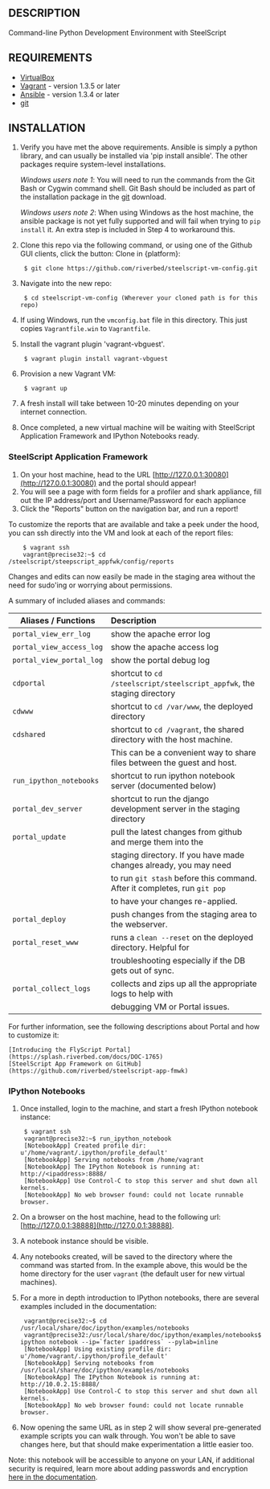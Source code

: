 ## DESCRIPTION

Command-line Python Development Environment with SteelScript


## REQUIREMENTS

* [VirtualBox](http://www.virtualbox.org/)
* [Vagrant](http://www.vagrantup.com/) - version 1.3.5 or later
* [Ansible](http://www.ansibleworks.com) - version 1.3.4 or later
* [git](http://git-scm.com/downloads)

## INSTALLATION

1. Verify you have met the above requirements. Ansible is simply a python
   library, and can usually be installed via 'pip install ansible'.  The other
   packages require system-level installations.

   *Windows users note 1*: You will need to run the commands from the Git Bash
   or Cygwin command shell.  Git Bash should be included as part of the
   installation package in the [git](http://git-scm.com/downloads) download.

   *Windows users note 2*: When using Windows as the host machine, the ansible package
   is not yet fully supported and will fail when trying to `pip install` it. An extra
   step is included in Step 4 to workaround this.

2. Clone this repo via the following command, or using one of the Github GUI
   clients, click the button: Clone in {platform}:

        $ git clone https://github.com/riverbed/steelscript-vm-config.git

3. Navigate into the new repo:

        $ cd steelscript-vm-config (Wherever your cloned path is for this repo)

4. If using Windows, run the `vmconfig.bat` file in this directory.  This just copies
   `Vagrantfile.win` to `Vagrantfile`.

5. Install the vagrant plugin 'vagrant-vbguest'.

        $ vagrant plugin install vagrant-vbguest

5. Provision a new Vagrant VM:

        $ vagrant up

6. A fresh install will take between 10-20 minutes depending on your internet connection.

7. Once completed, a new virtual machine will be waiting with SteelScript
   Application Framework and IPython Notebooks ready.


### SteelScript Application Framework

1. On your host machine, head to the URL
   [http://127.0.0.1:30080](http://127.0.0.1:30080) and the portal should
   appear!
2. You will see a page with form fields for a profiler and shark appliance,
   fill out the IP address/port and Username/Password for each appliance
3. Click the "Reports" button on the navigation bar, and run a report!

To customize the reports that are available and take a peek under the hood, you
can ssh directly into the VM and look at each of the report files:

        $ vagrant ssh
        vagrant@precise32:~$ cd /steelscript/steepscript_appfwk/config/reports

Changes and edits can now easily be made in the staging area without the need for
sudo'ing or worrying about permissions.

A summary of included aliases and commands:

Aliases / Functions     |  Description                                                            |
------------------------|:------------------------------------------------------------------------|
`portal_view_err_log`   | show the apache error log
`portal_view_access_log`| show the apache access log
`portal_view_portal_log`| show the portal debug log
`cdportal`              | shortcut to `cd /steelscript/steelscript_appfwk`, the staging directory
`cdwww`                 | shortcut to `cd /var/www`, the deployed directory
`cdshared`              | shortcut to `cd /vagrant`, the shared directory with the host machine.
                        | This can be a convenient way to share files between the guest and host.
`run_ipython_notebooks` | shortcut to run ipython notebook server (documented below) |
`portal_dev_server`     | shortcut to run the django development server in the staging directory
`portal_update`         | pull the latest changes from github and merge them into the
                        | staging directory.  If you have made changes already, you may need
                        | to run `git stash` before this command.  After it completes, run `git pop`
                        | to have your changes re-applied.
`portal_deploy`         | push changes from the staging area to the webserver.
`portal_reset_www`      | runs a `clean --reset` on the deployed directory.  Helpful for
                        | troubleshooting especially if the DB gets out of sync.
`portal_collect_logs`   | collects and zips up all the appropriate logs to help with
                        | debugging VM or Portal issues.

For further information, see the following descriptions about Portal and how to
customize it:

    [Introducing the FlyScript Portal](https://splash.riverbed.com/docs/DOC-1765)
    [SteelScript App Framework on GitHub](https://github.com/riverbed/steelscript-app-fmwk)


### IPython Notebooks

1. Once installed, login to the machine, and start a fresh IPython notebook instance:

        $ vagrant ssh
        vagrant@precise32:~$ run_ipython_notebook
        [NotebookApp] Created profile dir: u'/home/vagrant/.ipython/profile_default'
        [NotebookApp] Serving notebooks from /home/vagrant
        [NotebookApp] The IPython Notebook is running at: http://<ipaddress>:8888/
        [NotebookApp] Use Control-C to stop this server and shut down all kernels.
        [NotebookApp] No web browser found: could not locate runnable browser.

2. On a browser on the host machine, head to the following url:
   [http://127.0.0.1:38888](http://127.0.0.1:38888).
3. A notebook instance should be visible.
4. Any notebooks created, will be saved to the directory where the command was
   started from.  In the example above, this would be the home directory for
   the user `vagrant` (the default user for new virtual machines).
5. For a more in depth introduction to IPython notebooks, there are several
   examples included in the documentation:

        vagrant@precise32:~$ cd /usr/local/share/doc/ipython/examples/notebooks
        vagrant@precise32:/usr/local/share/doc/ipython/examples/notebooks$ ipython notebook --ip=`facter ipaddress` --pylab=inline
        [NotebookApp] Using existing profile dir: u'/home/vagrant/.ipython/profile_default'
        [NotebookApp] Serving notebooks from /usr/local/share/doc/ipython/examples/notebooks
        [NotebookApp] The IPython Notebook is running at: http://10.0.2.15:8888/
        [NotebookApp] Use Control-C to stop this server and shut down all kernels.
        [NotebookApp] No web browser found: could not locate runnable browser.

6. Now opening the same URL as in step 2 will show several pre-generated
   example scripts you can walk through. You won't be able to save changes
   here, but that should make experimentation a little easier too.

Note: this notebook will be accessible to anyone on your LAN, if additional
security is required, learn more about adding passwords and encryption
[here in the documentation](http://ipython.org/ipython-doc/dev/interactive/htmlnotebook.html#security).

